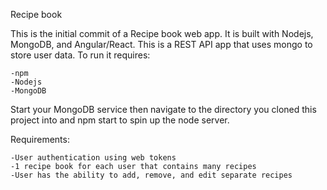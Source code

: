 Recipe book

This is the initial commit of a Recipe book web app. It is built with Nodejs, MongoDB, and Angular/React. This is a REST API
app that uses mongo to store user data.
To run it requires:

    -npm
    -Nodejs
    -MongoDB

Start your MongoDB service then navigate to the directory you cloned this project into and npm start to spin up the node server.

Requirements:

    -User authentication using web tokens
    -1 recipe book for each user that contains many recipes
    -User has the ability to add, remove, and edit separate recipes
